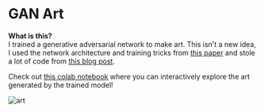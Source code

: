 # GAN Art

**What is this?**  
I trained a generative adversarial network to make art. This isn't a new idea, I used the network architecture and training tricks from [this  paper](https://arxiv.org/abs/1702.03410) and stole a lot of code from [this blog post](https://blog.jovian.ai/generating-art-with-gans-352ceef3d51f). 

Check out [this colab notebook](https://colab.research.google.com/drive/18IZDjAczvMmA3uPRN3P_8Q4IJxJ9ePwj?usp=sharing) where you can interactively explore the art generated by the trained model!


![art](https://user-images.githubusercontent.com/9152639/135730149-83fc737e-b2e1-4b93-8374-e96cd5ef332c.png)
